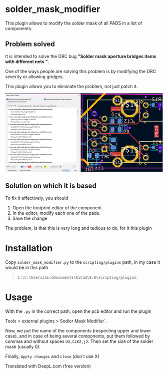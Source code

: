 # solder_mask_modifier
This plugin allows to modify the solder mask of all PADS in a list of components.

## Problem solved
It is intended to solve the DRC bug **"Solder mask aperture bridges items with different nets ”**. 

One of the ways people are solving this problem is by modifying the DRC severity or allowing gridges.

This plugin allows you to eliminate the problem, not just patch it.

![](img/image.png)

## Solution on which it is based
To fix it effectively, you should
1. Open the footprint editor of the component.
2. In the editor, modify each one of the pads.
3. Save the change

The problem, is that this is very long and tedious to do, for it this plugin

# Installation
Copy `solder_mask_modifier.py` to the `scripting/plugins` path, in my case it would be in this path

> `C:\C:\UsersJairoDocuments\KiCad\8.0\scripting/plugins`.

# Usage
With the `.py` in the correct path, open the pcb editor and run the plugin

Tools > external plugins > Sodler Mask Modifier`.

Now, we put the name of the components (respecting upper and lower case), and in case of being several components, put them followed by commas and without spaces `U3,CLK2,j2`. Then set the size of the solder mask (usually 0).

Finally, `Apply changes` and `close` (don`t use X)

Translated with DeepL.com (free version)